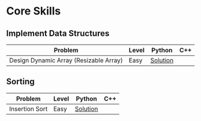 # Core Skills

## Implement Data Structures

| Problem | Level | Python | C++ |
| --- | --- | --- | --- |
| Design Dynamic Array (Resizable Array) | Easy | [Solution][1.1] | |

[1.1]: https://github.com/KaidenHsu/Neetcode/blob/main/CoreSkills/ImplementDataStructures/DesignDynamicArray(ResizableArray).py

## Sorting

| Problem | Level | Python | C++ |
| --- | --- | --- | --- |
| Insertion Sort | Easy | [Solution][2.1] | |

[2.1]: https://github.com/KaidenHsu/Neetcode/blob/main/CoreSkills/Sort/InsertionSort.py